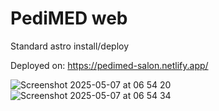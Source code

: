 # PediMED web


Standard astro install/deploy

Deployed on:
https://pedimed-salon.netlify.app/

![Screenshot 2025-05-07 at 06 54 20](https://github.com/user-attachments/assets/2bb9da61-f8b9-4acd-a574-20e13c69e5f7)
![Screenshot 2025-05-07 at 06 54 34](https://github.com/user-attachments/assets/82fb8d15-a8b7-4b90-86a2-e69bb02dc7e3)


